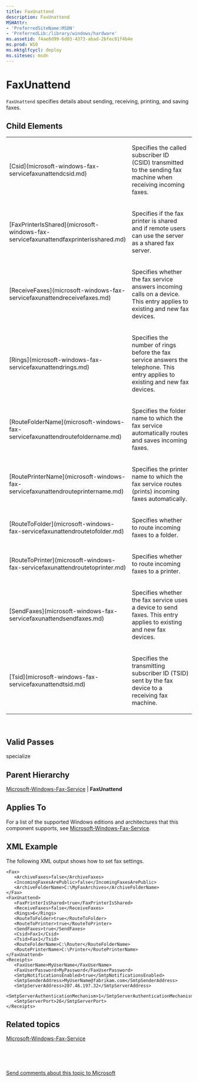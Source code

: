 ```yaml
---
title: FaxUnattend
description: FaxUnattend
MSHAttr:
- 'PreferredSiteName:MSDN'
- 'PreferredLib:/library/windows/hardware'
ms.assetid: f4ae8d99-6d03-4373-abad-2bfec81f4b4e
ms.prod: W10
ms.mktglfcycl: deploy
ms.sitesec: msdn
---
```


# FaxUnattend


`FaxUnattend` specifies details about sending, receiving, printing, and saving faxes.

## Child Elements


<table>
<colgroup>
<col width="50%" />
<col width="50%" />
</colgroup>
<tbody>
<tr class="odd">
<td><p>[Csid](microsoft-windows-fax-servicefaxunattendcsid.md)</p></td>
<td><p>Specifies the called subscriber ID (CSID) transmitted to the sending fax machine when receiving incoming faxes.</p></td>
</tr>
<tr class="even">
<td><p>[FaxPrinterIsShared](microsoft-windows-fax-servicefaxunattendfaxprinterisshared.md)</p></td>
<td><p>Specifies if the fax printer is shared and if remote users can use the server as a shared fax server.</p></td>
</tr>
<tr class="odd">
<td><p>[ReceiveFaxes](microsoft-windows-fax-servicefaxunattendreceivefaxes.md)</p></td>
<td><p>Specifies whether the fax service answers incoming calls on a device. This entry applies to existing and new fax devices.</p></td>
</tr>
<tr class="even">
<td><p>[Rings](microsoft-windows-fax-servicefaxunattendrings.md)</p></td>
<td><p>Specifies the number of rings before the fax service answers the telephone. This entry applies to existing and new fax devices.</p></td>
</tr>
<tr class="odd">
<td><p>[RouteFolderName](microsoft-windows-fax-servicefaxunattendroutefoldername.md)</p></td>
<td><p>Specifies the folder name to which the fax service automatically routes and saves incoming faxes.</p></td>
</tr>
<tr class="even">
<td><p>[RoutePrinterName](microsoft-windows-fax-servicefaxunattendrouteprintername.md)</p></td>
<td><p>Specifies the printer name to which the fax service routes (prints) incoming faxes automatically.</p></td>
</tr>
<tr class="odd">
<td><p>[RouteToFolder](microsoft-windows-fax-servicefaxunattendroutetofolder.md)</p></td>
<td><p>Specifies whether to route incoming faxes to a folder.</p></td>
</tr>
<tr class="even">
<td><p>[RouteToPrinter](microsoft-windows-fax-servicefaxunattendroutetoprinter.md)</p></td>
<td><p>Specifies whether to route incoming faxes to a printer.</p></td>
</tr>
<tr class="odd">
<td><p>[SendFaxes](microsoft-windows-fax-servicefaxunattendsendfaxes.md)</p></td>
<td><p>Specifies whether the fax service uses a device to send faxes. This entry applies to existing and new fax devices.</p></td>
</tr>
<tr class="even">
<td><p>[Tsid](microsoft-windows-fax-servicefaxunattendtsid.md)</p></td>
<td><p>Specifies the transmitting subscriber ID (TSID) sent by the fax device to a receiving fax machine.</p></td>
</tr>
</tbody>
</table>

 

## Valid Passes


specialize

## Parent Hierarchy


[Microsoft-Windows-Fax-Service](microsoft-windows-fax-service.md) | **FaxUnattend**

## Applies To


For a list of the supported Windows editions and architectures that this component supports, see [Microsoft-Windows-Fax-Service](microsoft-windows-fax-service-win7-microsoft-windows-fax-service.md).

## XML Example


The following XML output shows how to set fax settings.

``` syntax
<Fax>
   <ArchiveFaxes>false</ArchiveFaxes>
   <IncomingFaxesArePublic>false</IncomingFaxesArePublic>
   <ArchiveFolderName>C:\MyFaxArchives</ArchiveFolderName>
</Fax>
<FaxUnattend>
   <FaxPrinterIsShared>true</FaxPrinterIsShared>
   <ReceiveFaxes>false</ReceiveFaxes>
   <Rings>6</Rings>
   <RouteToFolder>true</RouteToFolder>
   <RouteToPrinter>true</RouteToPrinter>
   <SendFaxes>true</SendFaxes>
   <Csid>Fax1</Csid>
   <Tsid>Fax1</Tsid>
   <RouteFolderName>C:\Router</RouteFolderName>
   <RoutePrinterName>C:\Printer</RoutePrinterName>
</FaxUnattend>
<Receipts>
   <FaxUserName>MyUserName</FaxUserName>
   <FaxUserPassword>MyPassword</FaxUserPassword>
   <SmtpNotificationsEnabled>true</SmtpNotificationsEnabled>
   <SmtpSenderAddress>MyUserName@fabrikam.com</SmtpSenderAddress>
   <SmtpServerAddress>207.46.197.32</SmtpServerAddress>
   <SmtpServerAuthenticationMechanism>1</SmtpServerAuthenticationMechanism>
   <SmtpServerPort>26</SmtpServerPort>
</Receipts>
```

## Related topics


[Microsoft-Windows-Fax-Service](microsoft-windows-fax-service-win7-microsoft-windows-fax-service.md)

 

 

[Send comments about this topic to Microsoft](mailto:wsddocfb@microsoft.com?subject=Documentation%20feedback%20%5Bp_unattend\p_unattend%5D:%20FaxUnattend%20%20RELEASE:%20%2810/3/2016%29&body=%0A%0APRIVACY%20STATEMENT%0A%0AWe%20use%20your%20feedback%20to%20improve%20the%20documentation.%20We%20don't%20use%20your%20email%20address%20for%20any%20other%20purpose,%20and%20we'll%20remove%20your%20email%20address%20from%20our%20system%20after%20the%20issue%20that%20you're%20reporting%20is%20fixed.%20While%20we're%20working%20to%20fix%20this%20issue,%20we%20might%20send%20you%20an%20email%20message%20to%20ask%20for%20more%20info.%20Later,%20we%20might%20also%20send%20you%20an%20email%20message%20to%20let%20you%20know%20that%20we've%20addressed%20your%20feedback.%0A%0AFor%20more%20info%20about%20Microsoft's%20privacy%20policy,%20see%20http://privacy.microsoft.com/default.aspx. "Send comments about this topic to Microsoft")





